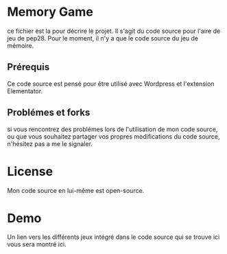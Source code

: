 # Memory Game
ce fichier est la pour décrire le projet.
Il s'agit du code source pour l'aire de jeu de pep28.
Pour le moment, il n'y a que le code source du jeu de mémoire.

## Prérequis
Ce code source est pensé pour être utilisé avec Wordpress et l'extension Elementator.

## Problémes et forks
si vous rencontrez des problémes lors de l'utilisation de mon code source, ou que vous souhaitez partager vos propres modifications du code source, n'hésitez pas a me le signaler.

# License
Mon code source en lui-même est open-source.

# Demo
Un lien vers les différents jeux intégré dans le code source qui se trouve ici vous sera montré ici.